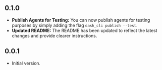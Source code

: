 ## 0.1.0

- **Publish Agents for Testing:** You can now publish agents for testing purposes by simply adding the flag `dash_cli publish --test`.
- **Updated README:** The README has been updated to reflect the latest changes and provide clearer instructions.

## 0.0.1

- Initial version.
